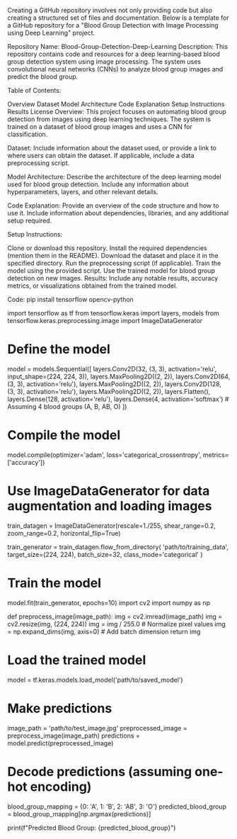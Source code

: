 
Creating a GitHub repository involves not only providing code but also creating a structured set of files and documentation. Below is a template for a GitHub repository for a "Blood Group Detection with Image Processing using Deep Learning" project.

Repository Name: Blood-Group-Detection-Deep-Learning
Description:
This repository contains code and resources for a deep learning-based blood group detection system using image processing. The system uses convolutional neural networks (CNNs) to analyze blood group images and predict the blood group.

Table of Contents:

Overview
Dataset
Model Architecture
Code Explanation
Setup Instructions
Results
License
Overview:
This project focuses on automating blood group detection from images using deep learning techniques. The system is trained on a dataset of blood group images and uses a CNN for classification.

Dataset:
Include information about the dataset used, or provide a link to where users can obtain the dataset. If applicable, include a data preprocessing script.

Model Architecture:
Describe the architecture of the deep learning model used for blood group detection. Include any information about hyperparameters, layers, and other relevant details.

Code Explanation:
Provide an overview of the code structure and how to use it. Include information about dependencies, libraries, and any additional setup required.

Setup Instructions:

Clone or download this repository.
Install the required dependencies (mention them in the README).
Download the dataset and place it in the specified directory.
Run the preprocessing script (if applicable).
Train the model using the provided script.
Use the trained model for blood group detection on new images.
Results:
Include any notable results, accuracy metrics, or visualizations obtained from the trained model.


Code:
pip install tensorflow opencv-python

import tensorflow as tf
from tensorflow.keras import layers, models
from tensorflow.keras.preprocessing.image import ImageDataGenerator

# Define the model
model = models.Sequential([
    layers.Conv2D(32, (3, 3), activation='relu', input_shape=(224, 224, 3)),
    layers.MaxPooling2D((2, 2)),
    layers.Conv2D(64, (3, 3), activation='relu'),
    layers.MaxPooling2D((2, 2)),
    layers.Conv2D(128, (3, 3), activation='relu'),
    layers.MaxPooling2D((2, 2)),
    layers.Flatten(),
    layers.Dense(128, activation='relu'),
    layers.Dense(4, activation='softmax')  # Assuming 4 blood groups (A, B, AB, O)
])

# Compile the model
model.compile(optimizer='adam',
              loss='categorical_crossentropy',
              metrics=['accuracy'])

# Use ImageDataGenerator for data augmentation and loading images
train_datagen = ImageDataGenerator(rescale=1./255,
                                   shear_range=0.2,
                                   zoom_range=0.2,
                                   horizontal_flip=True)

train_generator = train_datagen.flow_from_directory(
    'path/to/training_data',
    target_size=(224, 224),
    batch_size=32,
    class_mode='categorical'
)

# Train the model
model.fit(train_generator, epochs=10)
import cv2
import numpy as np

def preprocess_image(image_path):
    img = cv2.imread(image_path)
    img = cv2.resize(img, (224, 224))
    img = img / 255.0  # Normalize pixel values
    img = np.expand_dims(img, axis=0)  # Add batch dimension
    return img

# Load the trained model
model = tf.keras.models.load_model('path/to/saved_model')

# Make predictions
image_path = 'path/to/test_image.jpg'
preprocessed_image = preprocess_image(image_path)
predictions = model.predict(preprocessed_image)

# Decode predictions (assuming one-hot encoding)
blood_group_mapping = {0: 'A', 1: 'B', 2: 'AB', 3: 'O'}
predicted_blood_group = blood_group_mapping[np.argmax(predictions)]

print(f"Predicted Blood Group: {predicted_blood_group}")
